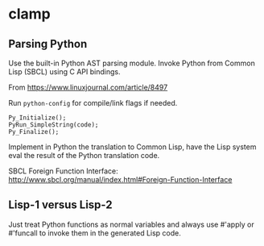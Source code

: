 clamp
=====

Parsing Python
--------------

Use the built-in Python AST parsing module. Invoke Python from Common Lisp (SBCL) using C API bindings.

From https://www.linuxjournal.com/article/8497

Run `python-config` for compile/link flags if needed.

```
Py_Initialize();
PyRun_SimpleString(code);
Py_Finalize();
```

Implement in Python the translation to Common Lisp, have the Lisp system eval the result of the Python translation code.

SBCL Foreign Function Interface:
http://www.sbcl.org/manual/index.html#Foreign-Function-Interface

Lisp-1 versus Lisp-2
--------------------

Just treat Python functions as normal variables and always use #'apply or #'funcall to invoke them in the generated Lisp code.
